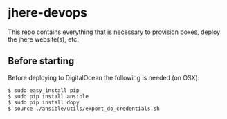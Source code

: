 # jhere-devops
This repo contains everything that is necessary to provision boxes, deploy the jhere website(s), etc.

## Before starting

Before deploying to DigitalOcean the following is needed (on OSX):

    $ sudo easy_install pip
    $ sudo pip install ansible
    $ sudo pip install dopy
    $ source ./ansible/utils/export_do_credentials.sh
